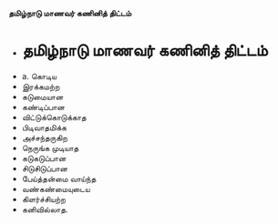 **தமிழ்நாடு மாணவர் கணினித் திட்டம்**
- # தமிழ்நாடு மாணவர் கணினித் திட்டம்
- a. கொடிய
- இரக்கமற்ற
- கடுமையான
- கண்டிப்பான
- விட்டுக்கொடுக்காத
- பிடிவாதமிக்க
- அச்சந்தருகிற
- நெருங்க முடியாத
- கடுகடுப்பான
- சிடுசிடுப்பான
- பேய்த்தன்மை வாய்ந்த
- வண்கண்மையுடைய
- கிளர்ச்சியற்ற
- கனிவில்லாத.

